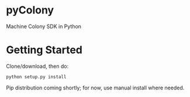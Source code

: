 # pyColony
Machine Colony SDK in Python

# Getting Started
Clone/download, then do:
```
python setup.py install
```

Pip distribution coming shortly; for now, use manual install where needed.
